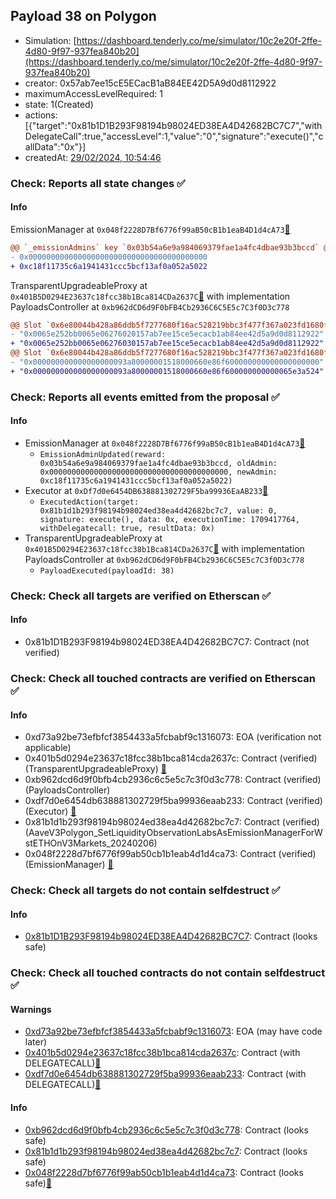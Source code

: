 ## Payload 38 on Polygon

- Simulation: [https://dashboard.tenderly.co/me/simulator/10c2e20f-2ffe-4d80-9f97-937fea840b20](https://dashboard.tenderly.co/me/simulator/10c2e20f-2ffe-4d80-9f97-937fea840b20)
- creator: 0x57ab7ee15cE5ECacB1aB84EE42D5A9d0d8112922
- maximumAccessLevelRequired: 1
- state: 1(Created)
- actions: [{"target":"0x81b1D1B293F98194b98024ED38EA4D42682BC7C7","withDelegateCall":true,"accessLevel":1,"value":"0","signature":"execute()","callData":"0x"}]
- createdAt: [29/02/2024, 10:54:46](https://polygonscan.com/tx/0x03f3ce5e387f8bbe9bca790b212b211dabcae19c06d00a94300507cedef72726)

### Check: Reports all state changes :white_check_mark:

#### Info


EmissionManager at `0x048f2228D7Bf6776f99aB50cB1b1eaB4D1d4cA73`[:ghost:](https://github.com/bgd-labs/aave-address-book "AaveV3Polygon.EMISSION_MANAGER")
```diff
@@ `_emissionAdmins` key `0x03b54a6e9a984069379fae1a4fc4dbae93b3bccd` @@
- 0x0000000000000000000000000000000000000000
+ 0xc18f11735c6a1941431ccc5bcf13af0a052a5022

```

TransparentUpgradeableProxy at `0x401B5D0294E23637c18fcc38b1Bca814CDa2637C`[:ghost:](https://github.com/bgd-labs/aave-address-book "GovernanceV3Polygon.PAYLOADS_CONTROLLER") with implementation PayloadsController at `0xb962dCD6d9F0bFB4Cb2936C6C5E5c7C3f0D3c778`
```diff
@@ Slot `0x6e80044b428a86ddb5f7277680f16ac528219bbc3f477f367a023fd1680fef05` @@
- "0x0065e252bb0065e06276020157ab7ee15ce5ecacb1ab84ee42d5a9d0d8112922"
+ "0x0065e252bb0065e06276030157ab7ee15ce5ecacb1ab84ee42d5a9d0d8112922"
@@ Slot `0x6e80044b428a86ddb5f7277680f16ac528219bbc3f477f367a023fd1680fef06` @@
- "0x000000000000000000093a80000001518000660e86f600000000000000000000"
+ "0x000000000000000000093a80000001518000660e86f600000000000065e3a524"
```


### Check: Reports all events emitted from the proposal :white_check_mark:

#### Info

- EmissionManager at `0x048f2228D7Bf6776f99aB50cB1b1eaB4D1d4cA73`[:ghost:](https://github.com/bgd-labs/aave-address-book "AaveV3Polygon.EMISSION_MANAGER")
  - `EmissionAdminUpdated(reward: 0x03b54a6e9a984069379fae1a4fc4dbae93b3bccd, oldAdmin: 0x0000000000000000000000000000000000000000, newAdmin: 0xc18f11735c6a1941431ccc5bcf13af0a052a5022)`
- Executor at `0xDf7d0e6454DB638881302729F5ba99936EaAB233`[:ghost:](https://github.com/bgd-labs/aave-address-book "AaveV2Polygon.POOL_ADMIN, AaveV3Polygon.ACL_ADMIN, GovernanceV3Polygon.EXECUTOR_LVL_1")
  - `ExecutedAction(target: 0x81b1d1b293f98194b98024ed38ea4d42682bc7c7, value: 0, signature: execute(), data: 0x, executionTime: 1709417764, withDelegatecall: true, resultData: 0x)`
- TransparentUpgradeableProxy at `0x401B5D0294E23637c18fcc38b1Bca814CDa2637C`[:ghost:](https://github.com/bgd-labs/aave-address-book "GovernanceV3Polygon.PAYLOADS_CONTROLLER") with implementation PayloadsController at `0xb962dCD6d9F0bFB4Cb2936C6C5E5c7C3f0D3c778`
  - `PayloadExecuted(payloadId: 38)`

### Check: Check all targets are verified on Etherscan :white_check_mark:

#### Info

- 0x81b1D1B293F98194b98024ED38EA4D42682BC7C7: Contract (not verified) 

### Check: Check all touched contracts are verified on Etherscan :white_check_mark:

#### Info

- 0xd73a92be73efbfcf3854433a5fcbabf9c1316073: EOA (verification not applicable)
- 0x401b5d0294e23637c18fcc38b1bca814cda2637c: Contract (verified) (TransparentUpgradeableProxy) [:ghost:](https://github.com/bgd-labs/aave-address-book "GovernanceV3Polygon.PAYLOADS_CONTROLLER")
- 0xb962dcd6d9f0bfb4cb2936c6c5e5c7c3f0d3c778: Contract (verified) (PayloadsController) 
- 0xdf7d0e6454db638881302729f5ba99936eaab233: Contract (verified) (Executor) [:ghost:](https://github.com/bgd-labs/aave-address-book "AaveV2Polygon.POOL_ADMIN, AaveV3Polygon.ACL_ADMIN, GovernanceV3Polygon.EXECUTOR_LVL_1")
- 0x81b1d1b293f98194b98024ed38ea4d42682bc7c7: Contract (verified) (AaveV3Polygon_SetLiquidityObservationLabsAsEmissionManagerForWstETHOnV3Markets_20240206) 
- 0x048f2228d7bf6776f99ab50cb1b1eab4d1d4ca73: Contract (verified) (EmissionManager) [:ghost:](https://github.com/bgd-labs/aave-address-book "AaveV3Polygon.EMISSION_MANAGER")

### Check: Check all targets do not contain selfdestruct :white_check_mark:

#### Info

- [0x81b1D1B293F98194b98024ED38EA4D42682BC7C7](https://polygonscan.com/address/0x81b1D1B293F98194b98024ED38EA4D42682BC7C7): Contract (looks safe)

### Check: Check all touched contracts do not contain selfdestruct :white_check_mark:

#### Warnings

- [0xd73a92be73efbfcf3854433a5fcbabf9c1316073](https://polygonscan.com/address/0xd73a92be73efbfcf3854433a5fcbabf9c1316073): EOA (may have code later)
- [0x401b5d0294e23637c18fcc38b1bca814cda2637c](https://polygonscan.com/address/0x401b5d0294e23637c18fcc38b1bca814cda2637c): Contract (with DELEGATECALL)[:ghost:](https://github.com/bgd-labs/aave-address-book "GovernanceV3Polygon.PAYLOADS_CONTROLLER")
- [0xdf7d0e6454db638881302729f5ba99936eaab233](https://polygonscan.com/address/0xdf7d0e6454db638881302729f5ba99936eaab233): Contract (with DELEGATECALL)[:ghost:](https://github.com/bgd-labs/aave-address-book "AaveV2Polygon.POOL_ADMIN, AaveV3Polygon.ACL_ADMIN, GovernanceV3Polygon.EXECUTOR_LVL_1")

#### Info

- [0xb962dcd6d9f0bfb4cb2936c6c5e5c7c3f0d3c778](https://polygonscan.com/address/0xb962dcd6d9f0bfb4cb2936c6c5e5c7c3f0d3c778): Contract (looks safe)
- [0x81b1d1b293f98194b98024ed38ea4d42682bc7c7](https://polygonscan.com/address/0x81b1d1b293f98194b98024ed38ea4d42682bc7c7): Contract (looks safe)
- [0x048f2228d7bf6776f99ab50cb1b1eab4d1d4ca73](https://polygonscan.com/address/0x048f2228d7bf6776f99ab50cb1b1eab4d1d4ca73): Contract (looks safe)[:ghost:](https://github.com/bgd-labs/aave-address-book "AaveV3Polygon.EMISSION_MANAGER")

